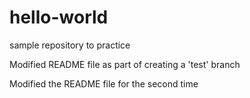 # hello-world
sample repository to practice

Modified README file as part of creating a 'test' branch

Modified the README file for the second time
